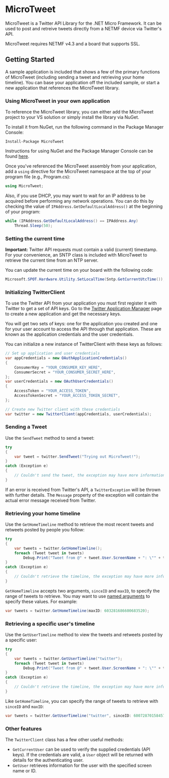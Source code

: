 # MicroTweet
MicroTweet is a Twitter API Library for the .NET Micro Framework.
It can be used to post and retreive tweets directly from a NETMF device via Twitter's API.

MicroTweet requires NETMF v4.3 and a board that supports SSL.

## Getting Started
A sample application is included that shows a few of the primary functions of MicroTweet (including sending a tweet and retrieving your home timeline).
You can base your application off the included sample, or start a new application that references the MicroTweet library.

### Using MicroTweet in your own application
To reference the MicroTweet library, you can either add the MicroTweet project to your VS solution or simply install the library via NuGet.

To install it from NuGet, run the following command in the Package Manager Console:
```
Install-Package MicroTweet
```
Instructions for using NuGet and the Package Manager Console can be found [here](http://docs.nuget.org/consume/package-manager-console).

Once you've referenced the MicroTweet assembly from your application, add a `using` directive for the MicroTweet namespace at the top of your program file (e.g., Program.cs):
```cs
using MicroTweet;
```

Also, if you use DHCP, you may want to wait for an IP address to be acquired before performing any network operations.
You can do this by checking the value of `IPAddress.GetDefaultLocalAddress()` at the beginning of your program:
```cs
while (IPAddress.GetDefaultLocalAddress() == IPAddress.Any)
    Thread.Sleep(50);
```

### Setting the current time
**Important:** Twitter API requests must contain a valid (current) timestamp.
For your convenience, an SNTP class is included with MicroTweet to retrieve the current time from an NTP server.

You can update the current time on your board with the following code:
```cs
Microsoft.SPOT.Hardware.Utility.SetLocalTime(Sntp.GetCurrentUtcTime());
```

### Initializing TwitterClient
To use the Twitter API from your application you must first register it with Twitter to get a set of API keys.
Go to the [Twitter Application Manager](https://apps.twitter.com/) page to create a new application and get the necessary keys.

You will get two sets of keys: one for the application you created and one for your user account to access the API through that application.
These are known as the application credentials and the user credentials.

You can initialize a new instance of TwitterClient with these keys as follows:
```cs
// Set up application and user credentials
var appCredentials = new OAuthApplicationCredentials()
{
    ConsumerKey = "YOUR_CONSUMER_KEY_HERE",
    ConsumerSecret = "YOUR_CONSUMER_SECRET_HERE",
};
var userCredentials = new OAuthUserCredentials()
{
    AccessToken = "YOUR_ACCESS_TOKEN",
    AccessTokenSecret = "YOUR_ACCESS_TOKEN_SECRET",
};

// Create new Twitter client with these credentials
var twitter = new TwitterClient(appCredentials, userCredentials);
```

### Sending a Tweet
Use the `SendTweet` method to send a tweet:
```cs
try
{
    var tweet = twitter.SendTweet("Trying out MicroTweet!");
}
catch (Exception e)
{
    // Couldn't send the tweet, the exception may have more information
}
```
If an error is received from Twitter's API, a `TwitterException` will be thrown with further details.
The `Message` property of the exception will contain the actual error message received from Twitter.

### Retrieving your home timeline
Use the `GetHomeTimeline` method to retrieve the most recent tweets and retweets posted by people you follow:
```cs
try
{
    var tweets = twitter.GetHomeTimeline();
    foreach (Tweet tweet in tweets)
        Debug.Print("Tweet from @" + tweet.User.ScreenName + ": \"" + tweet.Text + "\"");
}
catch (Exception e)
{
    // Couldn't retrieve the timeline, the exception may have more information
}
```

`GetHomeTimeline` accepts two arguments, `sinceID` and `maxID`, to specify the range of tweets to retrieve.
You may want to use [named arguments](https://msdn.microsoft.com/en-us/library/dd264739.aspx) to specify these values.
For example:
```cs
var tweets = twitter.GetHomeTimeline(maxID: 603281686600683520);
```

### Retrieving a specific user's timeline
Use the `GetUserTimeline` method to view the tweets and retweets posted by a specific user:
```cs
try
{
    var tweets = twitter.GetUserTimeline("twitter");
    foreach (Tweet tweet in tweets)
        Debug.Print("Tweet from @" + tweet.User.ScreenName + ": \"" + tweet.Text + "\"");
}
catch (Exception e)
{
    // Couldn't retrieve the timeline, the exception may have more information
}
```

Like `GetHomeTimeline`, you can specify the range of tweets to retrieve with `sinceID` and `maxID`:
```cs
var tweets = twitter.GetUserTimeline("twitter", sinceID: 600728701584576512);
```

### Other features
The `TwitterClient` class has a few other useful methods:
- `GetCurrentUser` can be used to verify the supplied credentials (API keys). If the credentials are valid, a `User` object will be returned with details for the authenticating user.
- `GetUser` retrieves information for the user with the specified screen name or ID.

